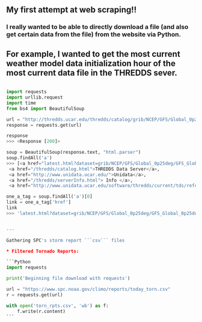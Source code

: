 ## My first attempt at web scraping!!

### I really wanted to be able to directly download a file (and also get certain data from the file) from the website via Python.

## For example, I wanted to get the most current weather model data initialization hour of the most current data file in the THREDDS sever.

~~~Python

import requests
import urllib.request
import time
from bs4 import BeautifulSoup

url = "http://thredds.ucar.edu/thredds/catalog/grib/NCEP/GFS/Global_0p25deg/latest.html"
response = requests.get(url)

response
>>> <Response [200]>

soup = BeautifulSoup(response.text, "html.parser")
soup.findAll('a')
>>> [<a href="latest.html?dataset=grib/NCEP/GFS/Global_0p25deg/GFS_Global_0p25deg_20191010_1200.grib2"><tt>GFS_Global_0p25deg_20191010_1200.grib2</tt></a>,
 <a href="/thredds/catalog.html">THREDDS Data Server</a>,
 <a href="http://www.unidata.ucar.edu/">Unidata</a>,
 <a href="/thredds/serverInfo.html"> Info </a>,
 <a href="http://www.unidata.ucar.edu/software/thredds/current/tds/reference/index.html"> Documentation</a>]

one_a_tag = soup.findAll('a')[0]
link = one_a_tag['href']
link
>>> 'latest.html?dataset=grib/NCEP/GFS/Global_0p25deg/GFS_Global_0p25deg_20191010_1200.grib2'


---

Gathering SPC's storm report ```csv``` files

* Filtered Tornado Reports:

```Python
import requests

print('Beginning file download with requests')

url = "https://www.spc.noaa.gov/climo/reports/today_torn.csv"
r = requests.get(url)

with open('torn_rpts.csv', 'wb') as f:
    f.write(r.content)
```
